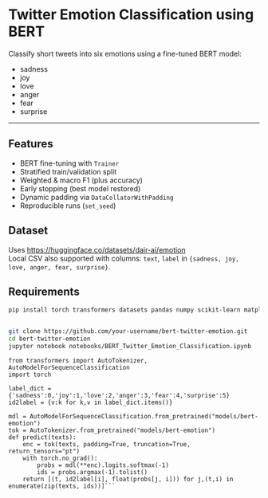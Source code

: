# Twitter Emotion Classification using BERT

Classify short tweets into six emotions using a fine-tuned BERT model:

- sadness  
- joy  
- love  
- anger  
- fear  
- surprise

---

## Features
- BERT fine-tuning with `Trainer`
- Stratified train/validation split
- Weighted & macro F1 (plus accuracy)
- Early stopping (best model restored)
- Dynamic padding via `DataCollatorWithPadding`
- Reproducible runs (`set_seed`)

## Dataset
Uses https://huggingface.co/datasets/dair-ai/emotion  
Local CSV also supported with columns: `text`, `label` in `{sadness, joy, love, anger, fear, surprise}`.

## Requirements
```bash
pip install torch transformers datasets pandas numpy scikit-learn matplotlib


git clone https://github.com/your-username/bert-twitter-emotion.git
cd bert-twitter-emotion
jupyter notebook notebooks/BERT_Twitter_Emotion_Classification.ipynb

```
```
from transformers import AutoTokenizer, AutoModelForSequenceClassification
import torch

label_dict = {'sadness':0,'joy':1,'love':2,'anger':3,'fear':4,'surprise':5}
id2label = {v:k for k,v in label_dict.items()}

mdl = AutoModelForSequenceClassification.from_pretrained("models/bert-emotion")
tok = AutoTokenizer.from_pretrained("models/bert-emotion")
def predict(texts):
    enc = tok(texts, padding=True, truncation=True, return_tensors="pt")
    with torch.no_grad():
        probs = mdl(**enc).logits.softmax(-1)
        ids = probs.argmax(-1).tolist()
    return [(t, id2label[i], float(probs[j, i])) for j,(t,i) in enumerate(zip(texts, ids))]```
    

